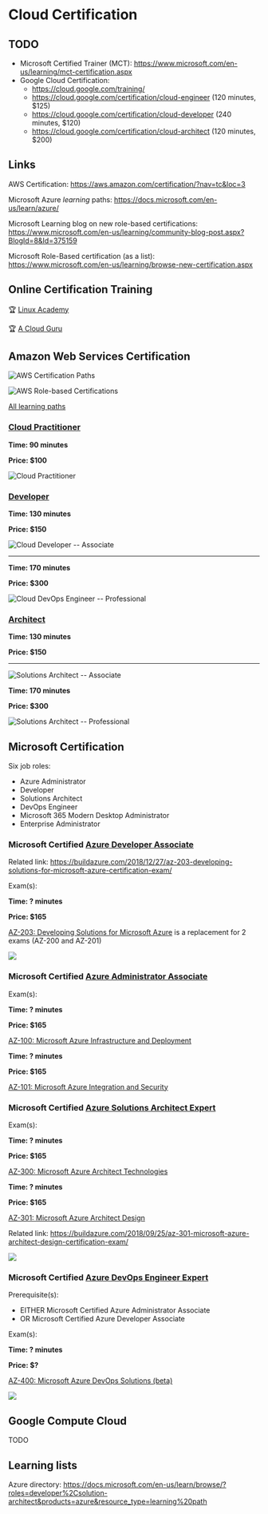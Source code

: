 # Cloud Certification

## TODO

* Microsoft Certified Trainer (MCT): https://www.microsoft.com/en-us/learning/mct-certification.aspx
* Google Cloud Certification:
  * https://cloud.google.com/training/
  * https://cloud.google.com/certification/cloud-engineer (120 minutes, $125)
  * https://cloud.google.com/certification/cloud-developer (240 minutes, $120)
  * https://cloud.google.com/certification/cloud-architect (120 minutes, $200)

## Links

AWS Certification: https://aws.amazon.com/certification/?nav=tc&loc=3

Microsoft Azure _learning_ paths: https://docs.microsoft.com/en-us/learn/azure/

Microsoft Learning blog on new role-based certifications: https://www.microsoft.com/en-us/learning/community-blog-post.aspx?BlogId=8&Id=375159

Microsoft Role-Based certification (as a list): https://www.microsoft.com/en-us/learning/browse-new-certification.aspx

## Online Certification Training

🏆 [Linux Academy](https://linuxacademy.com/)

🏆 [A Cloud Guru](https://acloud.guru)

## Amazon Web Services Certification

![AWS Certification Paths](https://d1.awsstatic.com/training-and-certification/certification/Cert-Roadmap-v9.1.edda8af3d23c5d54cd6d2371cd5ccae528c62d6c.png)

![AWS Role-based Certifications](https://qph.fs.quoracdn.net/main-qimg-4a3369250dcc851d7b5be6dc406fd45f)

[All learning paths](https://aws.amazon.com/training/learning-paths/)

### [Cloud Practitioner](https://aws.amazon.com/training/path-cloudpractitioner/)

**Time: 90 minutes**

**Price: $100**

![Cloud Practitioner](https://d1.awsstatic.com/training-and-certification/Learning_Paths/cloud-practitioner-path_WIDE.658cfbbe8c9e32b05d7d7fb8e3d1378607c5c33d.png)

### [Developer](https://aws.amazon.com/training/path-developing/)

**Time: 130 minutes**

**Price: $150**

![Cloud Developer -- Associate](https://d1.awsstatic.com/training-and-certification/Learning_Paths/developer-assoc-path.4d9952d6e3ae19730820b3bca051b0b8b9100382.png)

---

**Time: 170 minutes**

**Price: $300**

![Cloud DevOps Engineer -- Professional](https://d1.awsstatic.com/training-and-certification/Learning_Paths/devops-pro-1-path.5844fc83992a84f64ebf3d7cfea691396ef2f954.png)

### [Architect](https://aws.amazon.com/training/path-architecting/)

**Time: 130 minutes**

**Price: $150**

---

![Solutions Architect -- Associate](https://d1.awsstatic.com/training-and-certification/Learning_Paths/architect-assoc-path.66c7e0ba7e3d772ff1e15c6b8bffc8e72afce58c.png)

**Time: 170 minutes**

**Price: $300**

![Solutions Architect -- Professional](https://d1.awsstatic.com/training-and-certification/Learning_Paths/architect-pro-path.52bf11892ae7bd6d0c39509b1add0bb04141de22.png)

## Microsoft Certification

Six job roles:

* Azure Administrator
* Developer
* Solutions Architect
* DevOps Engineer
* Microsoft 365 Modern Desktop Administrator
* Enterprise Administrator

### Microsoft Certified [Azure Developer Associate](https://www.microsoft.com/en-us/learning/azure-developer.aspx)

Related link: https://buildazure.com/2018/12/27/az-203-developing-solutions-for-microsoft-azure-certification-exam/

Exam(s):

**Time: ? minutes**

**Price: $165**

[AZ-203: Developing Solutions for Microsoft Azure](https://www.microsoft.com/en-us/learning/exam-AZ-203.aspx) is a replacement for 2 exams (AZ-200 and AZ-201)

![](https://i2.wp.com/buildazure.com/wp-content/uploads/2018/09/microsoft-cert-azure-developer-path.png?resize=768%2C364&ssl=1)

### Microsoft Certified [Azure Administrator Associate](https://www.microsoft.com/en-us/learning/azure-administrator.aspx)

Exam(s):

**Time: ? minutes**

**Price: $165**

[AZ-100: Microsoft Azure Infrastructure and Deployment](https://www.microsoft.com/en-us/learning/exam-AZ-100.aspx)

**Time: ? minutes**

**Price: $165**

[AZ-101: Microsoft Azure Integration and Security](https://www.microsoft.com/en-us/learning/exam-AZ-101.aspx)

### Microsoft Certified [Azure Solutions Architect Expert](https://www.microsoft.com/en-us/learning/azure-solutions-architect.aspx)

Exam(s):

**Time: ? minutes**

**Price: $165**

[AZ-300: Microsoft Azure Architect Technologies](https://www.microsoft.com/en-us/learning/exam-az-300.aspx)

**Time: ? minutes**

**Price: $165**

[AZ-301: Microsoft Azure Architect Design](https://www.microsoft.com/en-us/learning/exam-az-301.aspx)

Related link: https://buildazure.com/2018/09/25/az-301-microsoft-azure-architect-design-certification-exam/

![](https://i2.wp.com/buildazure.com/wp-content/uploads/2018/09/microsoft-cert-solutions-architect-path.png?resize=1024%2C483&ssl=1)

### Microsoft Certified [Azure DevOps Engineer Expert](https://www.microsoft.com/en-us/learning/azure-devops.aspx)

Prerequisite(s):

* EITHER Microsoft Certified Azure Administrator Associate
* OR Microsoft Certified Azure Developer Associate

Exam(s):


**Time: ? minutes**

**Price: $?**

[AZ-400: Microsoft Azure DevOps Solutions (beta)](https://www.microsoft.com/en-us/learning/exam-AZ-400.aspx)

![](https://i0.wp.com/buildazure.com/wp-content/uploads/2018/09/microsoft-cert-azure-infra-certs.png?resize=768%2C405&ssl=1)

## Google Compute Cloud

TODO

## Learning lists

Azure directory: https://docs.microsoft.com/en-us/learn/browse/?roles=developer%2Csolution-architect&products=azure&resource_type=learning%20path
